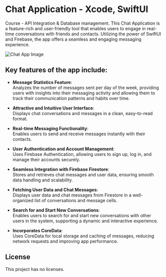 # Chat Application - Xcode, SwiftUI

Course - API Integration & Database management. This Chat Application is a feature-rich and user-friendly tool that enables users to engage in real-time conversations with friends and contacts. Utilizing the power of SwiftUI and Firebase, the app offers a seamless and engaging messaging experience.

![Chat App Image](https://images.squarespace-cdn.com/content/v1/62ddae4178abf52ddb78cf19/ac8a950c-3ba5-4906-9b19-15cea6b27966/Group+332.png?format=2500w)

## Key features of the app include:

- **Message Statistics Feature**:  
  Analyzes the number of messages sent per day of the week, providing users with insights into their messaging activity and allowing them to track their communication patterns and habits over time.

- **Attractive and Intuitive User Interface**:  
  Displays chat conversations and messages in a clean, easy-to-read format.

- **Real-time Messaging Functionality**:  
  Enables users to send and receive messages instantly with their contacts.

- **User Authentication and Account Management**:  
  Uses Firebase Authentication, allowing users to sign up, log in, and manage their accounts securely.

- **Seamless Integration with Firebase Firestore**:  
  Stores and retrieves chat messages and user data, ensuring smooth data handling and scalability.

- **Fetching User Data and Chat Messages**:  
  Displays user data and chat messages from Firestore in a well-organized list of conversations and message cells.

- **Search for and Start New Conversations**:  
  Enables users to search for and start new conversations with other users in the system, supporting a dynamic and interactive experience.

- **Incorporates CoreData**:  
  Uses CoreData for local storage and caching of messages, reducing network requests and improving app performance.

## License
This project has no licenses.
